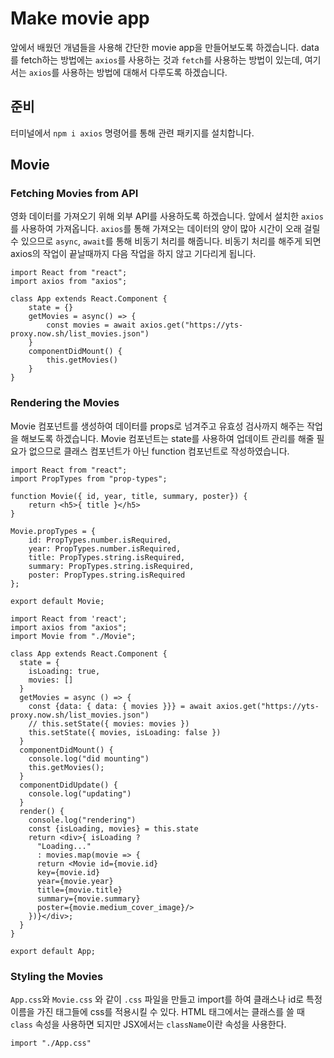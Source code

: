 # Make movie app

앞에서 배웠던 개념들을 사용해 간단한 movie app을 만들어보도록 하겠습니다. data를 fetch하는 방법에는 `axios`를 사용하는 것과 `fetch`를 사용하는 방법이 있는데, 여기서는 `axios`를 사용하는 방법에 대해서 다루도록 하겠습니다.

## 준비

터미널에서 `npm i axios` 명령어를 통해 관련 패키지를 설치합니다.

## Movie

### Fetching Movies from API

영화 데이터를 가져오기 위해 외부 API를 사용하도록 하겠습니다. 앞에서 설치한 `axios`를 사용하여 가져옵니다. `axios`를 통해 가져오는 데이터의 양이 많아 시간이 오래 걸릴 수 있으므로 `async`, `await`를 통해 비동기 처리를 해줍니다. 비동기 처리를 해주게 되면 axios의 작업이 끝날때까지 다음 작업을 하지 않고 기다리게 됩니다.

```react
import React from "react";
import axios from "axios";

class App extends React.Component {
    state = {}
	getMovies = async() => {
        const movies = await axios.get("https://yts-proxy.now.sh/list_movies.json")
    }
    componentDidMount() {
        this.getMovies()
    }
}
```

### Rendering the Movies

Movie 컴포넌트를 생성하여 데이터를 props로 넘겨주고 유효성 검사까지 해주는 작업을 해보도록 하겠습니다. Movie 컴포넌트는 state를 사용하여 업데이트 관리를 해줄 필요가 없으므로 클래스 컴포넌트가 아닌 function 컴포넌트로 작성하였습니다.

```react
import React from "react";
import PropTypes from "prop-types";

function Movie({ id, year, title, summary, poster}) {
    return <h5>{ title }</h5>
}

Movie.propTypes = {
    id: PropTypes.number.isRequired,
    year: PropTypes.number.isRequired,
    title: PropTypes.string.isRequired,
    summary: PropTypes.string.isRequired,
    poster: PropTypes.string.isRequired
};

export default Movie;
```

```react
import React from 'react';
import axios from "axios";
import Movie from "./Movie";

class App extends React.Component {
  state = {
    isLoading: true,
    movies: []
  }
  getMovies = async () => {
    const {data: { data: { movies }}} = await axios.get("https://yts-proxy.now.sh/list_movies.json") 
    // this.setState({ movies: movies })
    this.setState({ movies, isLoading: false })
  }
  componentDidMount() {
    console.log("did mounting")
    this.getMovies();
  }
  componentDidUpdate() {
    console.log("updating")
  }
  render() {
    console.log("rendering")
    const {isLoading, movies} = this.state
    return <div>{ isLoading ?
      "Loading..."
      : movies.map(movie => {
      return <Movie id={movie.id}
      key={movie.id}
      year={movie.year}
      title={movie.title}
      summary={movie.summary}
      poster={movie.medium_cover_image}/>
    })}</div>;
  }
}

export default App;
```

### Styling the Movies

`App.css`와 `Movie.css` 와 같이 `.css` 파일을 만들고 import를 하여 클래스나 id로 특정 이름을 가진 태그들에 css를 적용시킬 수 있다. HTML 태그에서는 클래스를 쓸 때 `class` 속성을 사용하면 되지만 JSX에서는 `className`이란 속성을 사용한다.

```react
import "./App.css"
```

